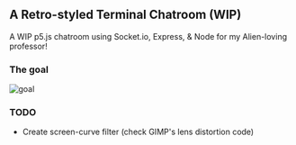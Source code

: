 ## A Retro-styled Terminal Chatroom (WIP)
A WIP p5.js chatroom using Socket.io, Express, & Node for my Alien-loving professor!

### The goal
![goal](https://brennan.io/images/alien-crt-theme.png)

### TODO
- Create screen-curve filter (check GIMP's lens distortion code)
